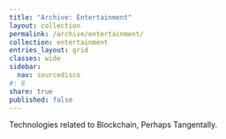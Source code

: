 ```yaml
---
title: "Archive: Entertainment"
layout: collection
permalink: /archive/entertainment/
collection: entertainment
entries_layout: grid
classes: wide
sidebar:
  nav: sourcedisco 
#: 8
share: true
published: false
---
```


Technologies related to Blockchain, Perhaps Tangentally.